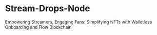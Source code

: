 # Stream-Drops-Node
Empowering Streamers, Engaging Fans: Simplifying NFTs with Walletless Onboarding and Flow Blockchain

